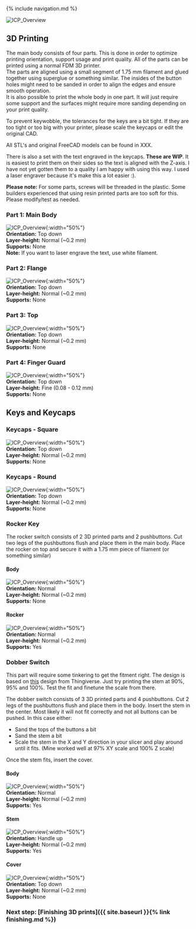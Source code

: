{% include navigation.md %}

![ICP_Overview](/images/CAD_Overview.jpg)
## 3D Printing
The main body consists of four parts. This is done in order to optimize printing orientation, support usage and print quality. All of the parts can be printed using a normal FDM 3D printer.  
The parts are aligned using a small segment of 1.75 mm filament and glued together using superglue or something similar. The insides of the button holes might need to be sanded in order to align the edges and ensure smooth operation.  
It is also possible to print the whole body in one part. It will just require some support and the surfaces might require more sanding depending on your print quality.  
  
To prevent keywobble, the tolerances for the keys are a bit tight. If they are too tight or too big with your printer, please scale the keycaps or edit the original CAD.  
  
All STL's and original FreeCAD models can be found in XXX.  
  
There is also a set with the text engraved in the keycaps. **These are WIP**. It is easiest to print them on their sides so the text is aligned with the Z-axis. I have not yet gotten them to a quality I am happy with using this way. I used a laser engraver because it's make this a lot easier :).
  
**Please note:** For some parts, screws will be threaded in the plastic. Some builders experienced that using resin printed parts are too soft for this. Please modify/test as needed.  

### Part 1: Main Body
![ICP_Overview](/images/CAD_Main_Body.jpg){:width="50%"}  
**Orientation:** Top down  
**Layer-height:** Normal (~0.2 mm)  
**Supports:** None  
**Note:** If you want to laser engrave the text, use white filament.
### Part 2: Flange
![ICP_Overview](/images/CAD_Flange.jpg){:width="50%"}  
**Orientation:** Top down  
**Layer-height:** Normal (~0.2 mm)  
**Supports:** None
### Part 3: Top
![ICP_Overview](/images/CAD_Top.jpg){:width="50%"}  
**Orientation:** Top down  
**Layer-height:** Normal (~0.2 mm)  
**Supports:** None
### Part 4: Finger Guard
![ICP_Overview](/images/CAD_Finger_Guard.jpg){:width="50%"}  
**Orientation:** Top down  
**Layer-height:** Fine (0.08 - 0.12 mm)  
**Supports:** None

## Keys and Keycaps
### Keycaps - Square
![ICP_Overview](/images/CAD_Key.jpg){:width="50%"}    
**Orientation:** Top down  
**Layer-height:** Normal (~0.2 mm)  
**Supports:** None  
### Keycaps - Round
![ICP_Overview](/images/CAD_Key_Round.jpg){:width="50%"}    
**Orientation:** Top down  
**Layer-height:** Normal (~0.2 mm)  
**Supports:** None  

### Rocker Key 
The rocker switch consists of 2 3D printed parts and 2 pushbuttons. Cut two legs of the pushbuttons flush and place them in the main body. Place the rocker on top and secure it with a 1.75 mm piece of filament (or something similar)
#### Body
![ICP_Overview](/images/CAD_Rocker_Body.jpg){:width="50%"}  
**Orientation:** Normal    
**Layer-height:** Normal (~0.2 mm)  
**Supports:** None  
#### Rocker
![ICP_Overview](/images/CAD_Rocker_Switch.jpg){:width="50%"}  
**Orientation:** Normal  
**Layer-height:** Normal (~0.2 mm)  
**Supports:** Yes  

### Dobber Switch
This part will require some tinkering to get the fitment right. The design is based on [this](https://www.thingiverse.com/thing:3641494) design from Thingiverse. Just try printing the stem at 90%, 95% and 100%. Test the fit and finetune the scale from there.  
  
The dobber switch consists of 3 3D printed parts and 4 pushbuttons. Cut 2 legs of the pushbuttons flush and place them in the body. Insert the stem in the center. Most likely it will not fit correctly and not all buttons can be pushed. In this case either:
* Sand the tops of the buttons a bit
* Sand the stem a bit
* Scale the stem in the X and Y direction in your slicer and play around until it fits. (Mine worked well at 97% XY scale and 100% Z scale) 
  
Once the stem fits, insert the cover.
#### Body
![ICP_Overview](/images/CAD_Dobber_Body.jpg){:width="50%"}  
**Orientation:** Normal  
**Layer-height:** Normal (~0.2 mm)  
**Supports:** Yes
#### Stem
![ICP_Overview](/images/CAD_Dobber_Stem.jpg){:width="50%"}  
**Orientation:** Handle up  
**Layer-height:** Normal (~0.2 mm)  
**Supports:** Yes
#### Cover
![ICP_Overview](/images/CAD_Dobber_Cover.jpg){:width="50%"}  
**Orientation:** Top down  
**Layer-height:** Normal (~0.2 mm)  
**Supports:** None

  
### Next step: [Finishing 3D prints]({{ site.baseurl }}{% link finishing.md %})
